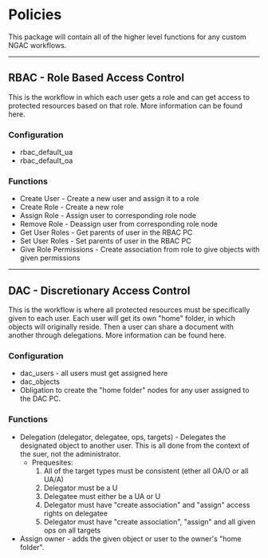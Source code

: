 # Policies

This package will contain all of the higher level functions for any custom NGAC workflows.

---

## RBAC - Role Based Access Control

This is the workflow in which each user gets a role and can get access to protected resources based on that role. More information can be found here. 

### Configuration

- rbac_default_ua
- rbac_default_oa

### Functions

- Create User - Create a new user and assign it to a role
- Create Role - Create a new role
- Assign Role - Assign user to corresponding role node
- Remove Role - Deassign user from corresponding role node
- Get User Roles - Get parents of user in the RBAC PC
- Set User Roles - Set parents of user in the RBAC PC
- Give Role Permissions - Create association from role to give objects with given permissions

---

## DAC - Discretionary Access Control

This is the workflow is where all protected resources must be specifically given to each user. Each user will get its own "home" folder, in which objects will originally reside. Then a user can share a document with another through delegations. More information can be found here.

### Configuration

- dac_users - all users must get assigned here
- dac_objects
- Obligation to create the "home folder" nodes for any user assigned to the DAC PC.

### Functions

- Delegation (delegator, delegatee, ops, targets) - Delegates the designated object to another user. This is all done from the context of the suer, not the administrator.
    - Prequesites:
        1. All of the target types must be consistent (ether all OA/O or all UA/A)
        2. Delegator must be a U
        3. Delegatee must either be a UA or U
        4. Delegator must have "create association" and "assign" access rights on delegatee
        5. Delegator must have "create association", "assign" and all given ops on all targets
- Assign owner - adds the given object or user to the owner's "home folder".
